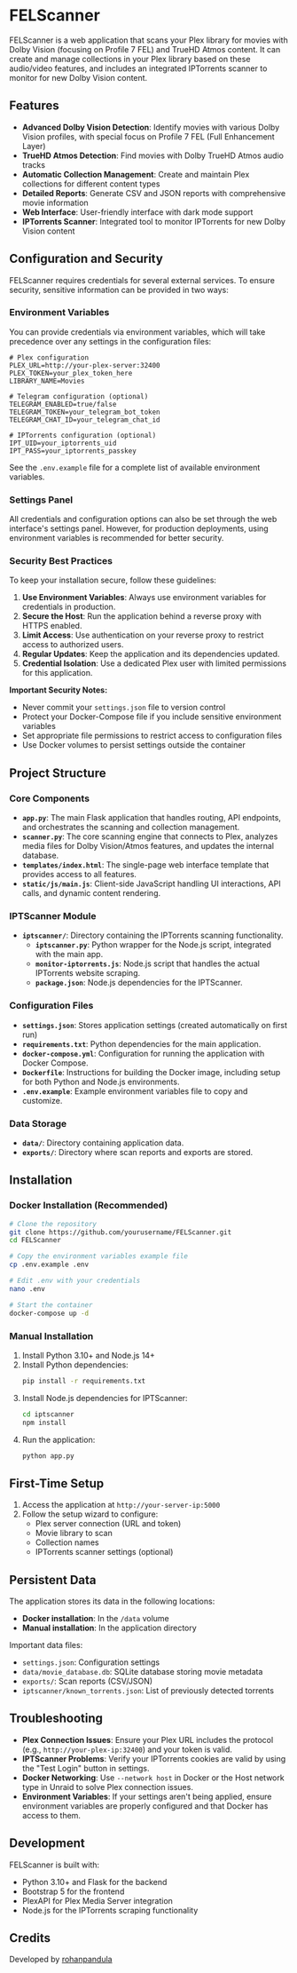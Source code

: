 # FELScanner

FELScanner is a web application that scans your Plex library for movies with Dolby Vision (focusing on Profile 7 FEL) and TrueHD Atmos content. It can create and manage collections in your Plex library based on these audio/video features, and includes an integrated IPTorrents scanner to monitor for new Dolby Vision content.

## Features

- **Advanced Dolby Vision Detection**: Identify movies with various Dolby Vision profiles, with special focus on Profile 7 FEL (Full Enhancement Layer)
- **TrueHD Atmos Detection**: Find movies with Dolby TrueHD Atmos audio tracks
- **Automatic Collection Management**: Create and maintain Plex collections for different content types
- **Detailed Reports**: Generate CSV and JSON reports with comprehensive movie information
- **Web Interface**: User-friendly interface with dark mode support
- **IPTorrents Scanner**: Integrated tool to monitor IPTorrents for new Dolby Vision content

## Configuration and Security

FELScanner requires credentials for several external services. To ensure security, sensitive information can be provided in two ways:

### Environment Variables

You can provide credentials via environment variables, which will take precedence over any settings in the configuration files:

```
# Plex configuration
PLEX_URL=http://your-plex-server:32400
PLEX_TOKEN=your_plex_token_here
LIBRARY_NAME=Movies

# Telegram configuration (optional)
TELEGRAM_ENABLED=true/false
TELEGRAM_TOKEN=your_telegram_bot_token
TELEGRAM_CHAT_ID=your_telegram_chat_id

# IPTorrents configuration (optional)
IPT_UID=your_iptorrents_uid
IPT_PASS=your_iptorrents_passkey
```

See the `.env.example` file for a complete list of available environment variables.

### Settings Panel

All credentials and configuration options can also be set through the web interface's settings panel. However, for production deployments, using environment variables is recommended for better security.

### Security Best Practices

To keep your installation secure, follow these guidelines:

1. **Use Environment Variables**: Always use environment variables for credentials in production.
2. **Secure the Host**: Run the application behind a reverse proxy with HTTPS enabled.
3. **Limit Access**: Use authentication on your reverse proxy to restrict access to authorized users.
4. **Regular Updates**: Keep the application and its dependencies updated.
5. **Credential Isolation**: Use a dedicated Plex user with limited permissions for this application.

**Important Security Notes:**
- Never commit your `settings.json` file to version control
- Protect your Docker-Compose file if you include sensitive environment variables
- Set appropriate file permissions to restrict access to configuration files
- Use Docker volumes to persist settings outside the container

## Project Structure

### Core Components

- **`app.py`**: The main Flask application that handles routing, API endpoints, and orchestrates the scanning and collection management.
- **`scanner.py`**: The core scanning engine that connects to Plex, analyzes media files for Dolby Vision/Atmos features, and updates the internal database.
- **`templates/index.html`**: The single-page web interface template that provides access to all features.
- **`static/js/main.js`**: Client-side JavaScript handling UI interactions, API calls, and dynamic content rendering.

### IPTScanner Module

- **`iptscanner/`**: Directory containing the IPTorrents scanning functionality.
  - **`iptscanner.py`**: Python wrapper for the Node.js script, integrated with the main app.
  - **`monitor-iptorrents.js`**: Node.js script that handles the actual IPTorrents website scraping.
  - **`package.json`**: Node.js dependencies for the IPTScanner.

### Configuration Files

- **`settings.json`**: Stores application settings (created automatically on first run)
- **`requirements.txt`**: Python dependencies for the main application.
- **`docker-compose.yml`**: Configuration for running the application with Docker Compose.
- **`Dockerfile`**: Instructions for building the Docker image, including setup for both Python and Node.js environments.
- **`.env.example`**: Example environment variables file to copy and customize.

### Data Storage

- **`data/`**: Directory containing application data.
- **`exports/`**: Directory where scan reports and exports are stored.

## Installation

### Docker Installation (Recommended)

```bash
# Clone the repository
git clone https://github.com/yourusername/FELScanner.git
cd FELScanner

# Copy the environment variables example file
cp .env.example .env

# Edit .env with your credentials
nano .env

# Start the container
docker-compose up -d
```

### Manual Installation

1. Install Python 3.10+ and Node.js 14+
2. Install Python dependencies:
   ```bash
   pip install -r requirements.txt
   ```
3. Install Node.js dependencies for IPTScanner:
   ```bash
   cd iptscanner
   npm install
   ```
4. Run the application:
   ```bash
   python app.py
   ```

## First-Time Setup

1. Access the application at `http://your-server-ip:5000`
2. Follow the setup wizard to configure:
   - Plex server connection (URL and token)
   - Movie library to scan
   - Collection names
   - IPTorrents scanner settings (optional)

## Persistent Data

The application stores its data in the following locations:

- **Docker installation**: In the `/data` volume
- **Manual installation**: In the application directory

Important data files:
- `settings.json`: Configuration settings
- `data/movie_database.db`: SQLite database storing movie metadata
- `exports/`: Scan reports (CSV/JSON)
- `iptscanner/known_torrents.json`: List of previously detected torrents

## Troubleshooting

- **Plex Connection Issues**: Ensure your Plex URL includes the protocol (e.g., `http://your-plex-ip:32400`) and your token is valid.
- **IPTScanner Problems**: Verify your IPTorrents cookies are valid by using the "Test Login" button in settings.
- **Docker Networking**: Use `--network host` in Docker or the Host network type in Unraid to solve Plex connection issues.
- **Environment Variables**: If your settings aren't being applied, ensure environment variables are properly configured and that Docker has access to them.

## Development

FELScanner is built with:
- Python 3.10+ and Flask for the backend
- Bootstrap 5 for the frontend
- PlexAPI for Plex Media Server integration
- Node.js for the IPTorrents scraping functionality

## Credits

Developed by [rohanpandula](https://github.com/rohanpandula) 